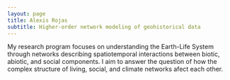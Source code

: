 ```yaml
---
layout: page
title: Alexis Rojas
subtitle: Higher-order network modeling of geohistorical data
---
```

My research program focuses on understanding the Earth-Life System through networks describing spatiotemporal interactions between biotic, abiotic, and social components. I aim to answer the question of how the complex structure of living, social, and climate networks afect each other.




